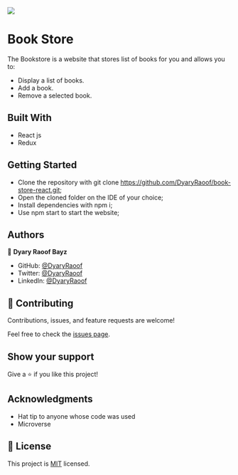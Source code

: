 ![](https://img.shields.io/badge/Microverse-blueviolet)

# Book Store

The Bookstore is a website that stores list of books for you and allows you to:

- Display a list of books.
- Add a book.
- Remove a selected book.

## Built With

- React js
- Redux
## Getting Started

- Clone the repository with git clone https://github.com/DyaryRaoof/book-store-react.git;
- Open the cloned folder on the IDE of your choice;
- Install dependencies with npm i;
- Use npm start to start the website;
## Authors

👤 **Dyary Raoof Bayz**

- GitHub: [@DyaryRaoof](https://github.com/DyaryRaoof)
- Twitter: [@DyaryRaoof](https://twitter.com/DyaryRaoof)
- LinkedIn: [@DyaryRaoof](https://linkedin.com/in/DyaryRaoof)

## 🤝 Contributing

Contributions, issues, and feature requests are welcome!

Feel free to check the [issues page](../../issues/).

## Show your support

Give a ⭐️ if you like this project!

## Acknowledgments

- Hat tip to anyone whose code was used
- Microverse

## 📝 License

This project is [MIT](./MIT.md) licensed.
